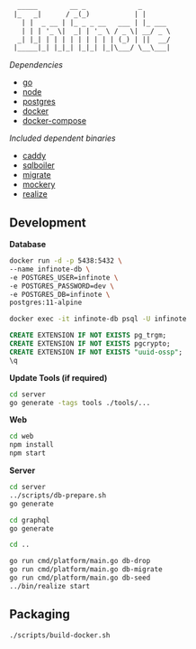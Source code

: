 ```txt
  _____        __ _             _       
 |_   _|      / _(_)           | |      
   | |  _ __ | |_ _ _ __   ___ | |_ ___ 
   | | | '_ \|  _| | '_ \ / _ \| __/ _ \
  _| |_| | | | | | | | | | (_) | ||  __/
 |_____|_| |_|_| |_|_| |_|\___/ \__\___|

```

_Dependencies_

-   [go](https://golang.org/)
-   [node](https://nodejs.org/en/)
-   [postgres](https://www.postgresql.org/)
-   [docker](https://docs.docker.com/install/linux/docker-ce/ubuntu/)
-   [docker-compose](https://docs.docker.com/compose/install/)

_Included dependent binaries_

-   [caddy](https://github.com/caddyserver/caddy)
-   [sqlboiler](https://github.com/volatiletech/sqlboiler)
-   [migrate](https://github.com/golang-migrate/migrate)
-   [mockery](https://github.com/vektra/mockery)
-   [realize](https://github.com/oxequa/realize)

## Development

**Database**

```bash
docker run -d -p 5438:5432 \
--name infinote-db \
-e POSTGRES_USER=infinote \
-e POSTGRES_PASSWORD=dev \
-e POSTGRES_DB=infinote \
postgres:11-alpine
```

```bash
docker exec -it infinote-db psql -U infinote
```

```sql
CREATE EXTENSION IF NOT EXISTS pg_trgm;
CREATE EXTENSION IF NOT EXISTS pgcrypto;
CREATE EXTENSION IF NOT EXISTS "uuid-ossp";
\q
```

**Update Tools (if required)**

```bash
cd server
go generate -tags tools ./tools/...
```

**Web**

```bash
cd web
npm install
npm start
```

**Server**

```bash
cd server
../scripts/db-prepare.sh
go generate

cd graphql
go generate

cd ..

go run cmd/platform/main.go db-drop
go run cmd/platform/main.go db-migrate
go run cmd/platform/main.go db-seed
../bin/realize start
```

## Packaging

```bash
./scripts/build-docker.sh
```
